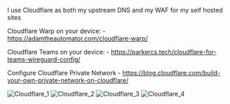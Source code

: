 I use Cloudflare as both my upstream DNS and my WAF for my self hosted sites

Cloudflare Warp on your device:
	- https://adamtheautomator.com/cloudflare-warp/
	
Cloudflare Teams on your device:
	- https://parkercs.tech/cloudflare-for-teams-wireguard-config/

Configure Cloudflare Private Network
	- https://blog.cloudflare.com/build-your-own-private-network-on-cloudflare/

![Cloudflare_1](https://user-images.githubusercontent.com/12887622/134787420-36f28a4a-4f43-46f0-a4fe-870e005afffc.JPG)
![Cloudflare_2](https://user-images.githubusercontent.com/12887622/134787416-1fd6f4ae-4d47-4a16-8d75-1018641ff3a3.JPG)
![Cloudflare_3](https://user-images.githubusercontent.com/12887622/134787418-a87f8c69-5c10-45d1-8966-18eb67400ce6.JPG)
![Cloudflare_4](https://user-images.githubusercontent.com/12887622/134787419-a7d58ab9-e931-41b9-ac46-5bc25217d4f0.JPG)
